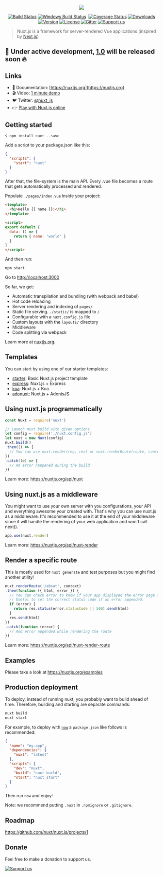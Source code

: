 <p align="center"><img align="center" src="http://imgur.com/V4LtoII.png"/></p>
<p align="center">
  <a href="https://travis-ci.org/nuxt/nuxt.js"><img src="https://img.shields.io/travis/nuxt/nuxt.js/master.svg" alt="Build Status"></a>
  <a href="https://ci.appveyor.com/project/Atinux/nuxt-js"><img src="https://ci.appveyor.com/api/projects/status/gwab06obc6srx9g4?svg=true" alt="Windows Build Status"></a>
  <a href="https://codecov.io/gh/nuxt/nuxt.js"><img src="https://img.shields.io/codecov/c/github/nuxt/nuxt.js/master.svg" alt="Coverage Status"></a>
  <a href="https://www.npmjs.com/package/nuxt"><img src="https://img.shields.io/npm/dt/nuxt.svg" alt="Downloads"></a>
  <a href="https://www.npmjs.com/package/nuxt"><img src="https://img.shields.io/npm/v/nuxt.svg" alt="Version"></a>
  <a href="https://www.npmjs.com/package/nuxt"><img src="https://img.shields.io/npm/l/nuxt.svg" alt="License"></a>
  <a href="https://gitter.im/nuxt/nuxt.js"><img src="https://img.shields.io/badge/GITTER-join%20chat-green.svg" alt="Gitter"></a>
  <a href="https://opencollective.com/nuxtjs"><img src="https://img.shields.io/badge/Support%20us-donate-41B883.svg" alt="Support us"></a>
  
</p>

> Nuxt.js is a framework for server-rendered Vue applications (inspired by [Next.js](https://github.com/zeit/next.js))

## 🚧 Under active development, [1.0](https://github.com/nuxt/nuxt.js/projects/1) will be released soon :fire:

## Links

- 📘 Documentation: [https://nuxtjs.org](https://nuxtjs.org)
- 🎬 Video: [1 minute demo](https://www.youtube.com/watch?v=kmf-p-pTi40)
- 🐦 Twitter: [@nuxt_js](https://twitter.com/nuxt_js)
- 👉 [Play with Nuxt.js online](https://glitch.com/edit/#!/nuxt-hello-world)

## Getting started

```
$ npm install nuxt --save
```

Add a script to your package.json like this:

```json
{
  "scripts": {
    "start": "nuxt"
  }
}
```

After that, the file-system is the main API. Every .vue file becomes a route that gets automatically processed and rendered.

Populate `./pages/index.vue` inside your project:

```html
<template>
  <h1>Hello {{ name }}!</h1>
</template>

<script>
export default {
  data: () => {
    return { name: 'world' }
  }
}
</script>
```

And then run:
```bash
npm start
```

Go to [http://localhost:3000](http://localhost:3000)

So far, we get:

- Automatic transpilation and bundling (with webpack and babel)
- Hot code reloading
- Server rendering and indexing of `pages/`
- Static file serving. `./static/` is mapped to `/`
- Configurable with a `nuxt.config.js` file
- Custom layouts with the `layouts/` directory
- Middleware
- Code splitting via webpack

Learn more at [nuxtjs.org](https://nuxtjs.org).

## Templates

You can start by using one of our starter templates:
- [starter](https://github.com/nuxt/starter): Basic Nuxt.js project template
- [express](https://github.com/nuxt/express): Nuxt.js + Express
- [koa](https://github.com/nuxt/koa): Nuxt.js + Koa
- [adonuxt](https://github.com/nuxt/adonuxt): Nuxt.js + AdonisJS

## Using nuxt.js programmatically

```js
const Nuxt = require('nuxt')

// Launch nuxt build with given options
let config = require('./nuxt.config.js')
let nuxt = new Nuxt(config)
nuxt.build()
.then(() => {
  // You can use nuxt.render(req, res) or nuxt.renderRoute(route, context)
})
.catch((e) => {
  // An error happened during the build
})
```

Learn more: https://nuxtjs.org/api/nuxt

## Using nuxt.js as a middleware

You might want to use your own server with you configurations, your API and everything awesome your created with. That's why you can use nuxt.js as a middleware. It's recommended to use it at the end of your middleware since it will handle the rendering of your web application and won't call next().

```js
app.use(nuxt.render)
```

Learn more: https://nuxtjs.org/api/nuxt-render

## Render a specific route

This is mostly used for `nuxt generate` and test purposes but you might find another utility!

```js
nuxt.renderRoute('/about', context)
.then(function ({ html, error }) {
  // You can check error to know if your app displayed the error page for this route
  // Useful to set the correct status code if an error appended:
  if (error) {
    return res.status(error.statusCode || 500).send(html)
  }
  res.send(html)
})
.catch(function (error) {
  // And error appended while rendering the route
})
```

Learn more: https://nuxtjs.org/api/nuxt-render-route

## Examples

Please take a look at https://nuxtjs.org/examples

## Production deployment

To deploy, instead of running nuxt, you probably want to build ahead of time. Therefore, building and starting are separate commands:

```bash
nuxt build
nuxt start
```

For example, to deploy with [`now`](https://zeit.co/now) a `package.json` like follows is recommended:
```json
{
  "name": "my-app",
  "dependencies": {
    "nuxt": "latest"
  },
  "scripts": {
    "dev": "nuxt",
    "build": "nuxt build",
    "start": "nuxt start"
  }
}
```
Then run `now` and enjoy!

Note: we recommend putting `.nuxt` in `.npmignore` or `.gitignore`.

## Roadmap

https://github.com/nuxt/nuxt.js/projects/1

## Donate

Feel free to make a donation to support us.

<a href="https://opencollective.com/nuxtjs"><img src="https://img.shields.io/badge/Support%20us-donate-41B883.svg" alt="Support us"></a>
